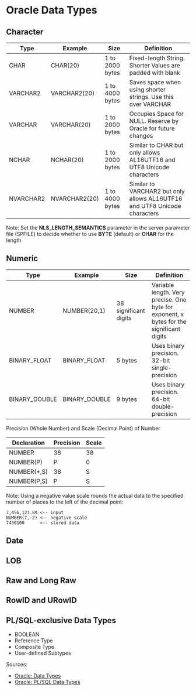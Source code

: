 # Oracle Data Types

## Character
| Type      | Example       | Size            | Definition |
| --------- | ------------- |---------------- | ------------- |
| CHAR      | CHAR(20)      | 1 to 2000 bytes | Fixed-length String. Shorter Values are padded with blank |
| VARCHAR2  | VARCHAR2(20)  | 1 to 4000 bytes | Saves space when using shorter strings. Use this over VARCHAR |
| VARCHAR   | VARCHAR(20)   | 1 to 2000 bytes | Occupies Space for NULL. Reserve by Oracle for future changes |
| NCHAR     | NCHAR(20)     | 1 to 2000 bytes | Similar to CHAR but only allows AL16UTF16 and UTF8 Unicode characters |
| NVARCHAR2 | NVARCHAR2(20) | 1 to 4000 bytes | Similar to VARCHAR2 but only allows AL16UTF16 and UTF8 Unicode characters |

Note:
Set the **NLS_LENGTH_SEMANTICS** parameter in  the server parameter file (SPFILE) to decide whether to use **BYTE** (default) or **CHAR** for the length

## Numeric
| Type              | Example        | Size                  | Definition |
| ----------------- | -------------- |-----------------------| ------------- |
| NUMBER            | NUMBER(20,1)   | 38 significant digits | Variable length. Very precise. One byte for exponent, x bytes for the significant digits |
| BINARY_FLOAT      | BINARY_FLOAT   | 5 bytes               | Uses binary precision. 32-bit single-precision |
| BINARY_DOUBLE     | BINARY_DOUBLE  | 9 bytes               | Uses binary precision. 64-bit double-precision |

Precision (Whole Number) and Scale (Decimal Point) of Number

| Declaration | Precision | Scale |
| ----------- | ----------| ----- |
| NUMBER      | 38        | 38    |
| NUMBER(P)   | P         | 0     |
| NUMBER(*,S) | 38        | S     |
| NUMBER(P,S) | P         | S     |
Note: 
Using a negative value scale rounds the actual data to the specified number of places to the left of the decimal point:
```
7,456,123.89 <-- input
NUMBER(7,-2) <-- negative scale
7456100      <-- stored data
```

## Date

## LOB

## Raw and Long Raw

## RowID and URowID

## PL/SQL-exclusive Data Types
* BOOLEAN
* Reference Type
* Composite Type
* User-defined Subtypes


Sources:
* [Oracle: Data Types](https://docs.oracle.com/cd/B28359_01/server.111/b28318/datatype.htm#i2093)
* [Oracle: PL/SQL Data Types](https://docs.oracle.com/cd/B28359_01/appdev.111/b28370/datatypes.htm#CJAEDAEA)
